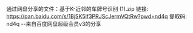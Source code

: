 通过网盘分享的文件：基于K-近邻的车牌号识别 (1).zip
链接: https://pan.baidu.com/s/1BjSK5lf3PRJScJermVQtRw?pwd=nd4q 提取码: nd4q 
--来自百度网盘超级会员v3的分享